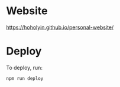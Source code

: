 # Website

https://hoholyin.github.io/personal-website/

# Deploy 
To deploy, run:
```
npm run deploy
```


